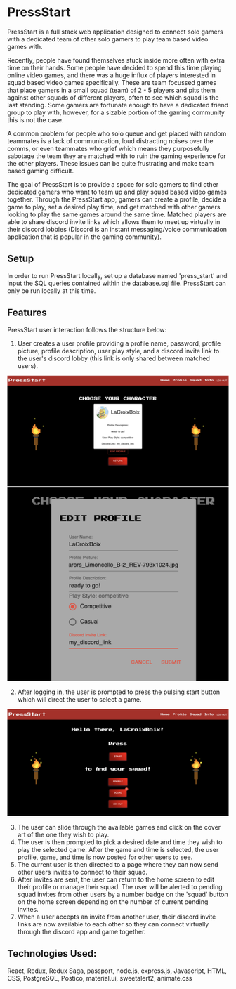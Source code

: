# PressStart

PressStart is a full stack web application designed to connect solo gamers with a dedicated team of other solo gamers to play team based video games with.  

Recently, people have found themselves stuck inside more often with extra time on their hands.  Some people have decided to spend this time playing online video games, and there was a huge influx of players interested in squad based video games specifically.  These are team focussed games that place gamers in a small squad (team) of 2 - 5 players and pits them against other squads of different players, often to see which squad is the last standing.  Some gamers are fortunate enough to have a dedicated friend group to play with, however, for a sizable portion of the gaming community this is not the case.

A common problem for people who solo queue and get placed with random teammates is a lack of communication, loud distracting noises over the comms, or even teammates who grief which means they purposefully sabotage the team they are matched with to ruin the gaming experience for the other players. These issues can be quite frustrating and make team based gaming difficult.

The goal of PressStart is to provide a space for solo gamers to find other dedicated gamers who want to team up and play squad based video games together. Through the PressStart app, gamers can create a profile, decide a game to play, set a desired play time, and get matched with other gamers looking to play the same games around the same time. Matched players are able to share discord invite links which allows them to meet up virtually in their discord lobbies (Discord is an instant messaging/voice communication application that is popular in the gaming community).

## Setup

In order to run PressStart locally, set up a database named 'press_start' and input the SQL queries contained within the database.sql file.  PressStart can only be run locally at this time.

## Features

PressStart user interaction follows the structure below:

1. User creates a user profile providing a profile name, password, profile picture, profile description, user play style, and a discord invite link to the user's discord lobby (this link is only shared between matched users).

![User Profile](https://github.com/Hann1234/PressStart/blob/master/public/images/profile.png)
![Edit Profile](https://github.com/Hann1234/PressStart/blob/master/public/images/editProfile.png)


2. After logging in, the user is prompted to press the pulsing start button which will direct the user to select a game.

![Home Page](https://github.com/Hann1234/PressStart/blob/master/public/images/homePage.png)

3. The user can slide through the available games and click on the cover art of the one they wish to play.
4. The user is then prompted to pick a desired date and time they wish to play the selected game.  After the game and time is selected, the user profile, game, and time is now posted for other users to see.
5. The current user is then directed to a page where they can now send other users invites to connect to their squad.
6. After invites are sent, the user can return to the home screen to edit their profile or manage their squad. The user will be alerted to pending squad invites from other users by a number badge on the 'squad' button on the home screen depending on the number of current pending invites.
7. When a user accepts an invite from another user, their discord invite links are now available to each other so they can connect virtually through the discord app and game together.

## Technologies Used:

React, Redux, Redux Saga, passport, node.js, express.js, Javascript, HTML, CSS, PostgreSQL, Postico, material.ui, sweetalert2, animate.css


<!-- 
# EDA Project
This version uses React, Redux, Express, Passport, and PostgreSQL (a full list of dependencies can be found in `package.json`).

We **STRONGLY** recommend following these instructions carefully. It's a lot, and will take some time to set up, but your life will be much easier this way in the long run.

## Use the Template for This Repository (Don't Clone)

- Don't Fork or Clone. Instead, click the `Use this Template` button, and make a copy to your personal account.


## Prerequisites

Before you get started, make sure you have the following software installed on your computer:

- [Node.js](https://nodejs.org/en/)
- [PostrgeSQL](https://www.postgresql.org/)
- [Nodemon](https://nodemon.io/)

## Create database and table

Create a new database called `prime_app` and create a `user` table:

```SQL
CREATE TABLE "user" (
    "id" SERIAL PRIMARY KEY,
    "username" VARCHAR (80) UNIQUE NOT NULL,
    "password" VARCHAR (1000) NOT NULL
);
```

If you would like to name your database something else, you will need to change `prime_app` to the name of your new database name in `server/modules/pool.js`

## Development Setup Instructions

- Run `npm install`
- Create a `.env` file at the root of the project and paste this line into the file:
  ```
  SERVER_SESSION_SECRET=superDuperSecret
  ```
  While you're in your new `.env` file, take the time to replace `superDuperSecret` with some long random string like `25POUbVtx6RKVNWszd9ERB9Bb6` to keep your application secure. Here's a site that can help you: [https://passwordsgenerator.net/](https://passwordsgenerator.net/). If you don't do this step, create a secret with less than eight characters, or leave it as `superDuperSecret`, you will get a warning.
- Start postgres if not running already by using `brew services start postgresql`
- Run `npm run server`
- Run `npm run client`
- Navigate to `localhost:3000`

## Debugging

To debug, you will need to run the client-side separately from the server. Start the client by running the command `npm run client`. Start the debugging server by selecting the Debug button.

![VSCode Toolbar](documentation/images/vscode-toolbar.png)

Then make sure `Launch Program` is selected from the dropdown, then click the green play arrow.

![VSCode Debug Bar](documentation/images/vscode-debug-bar.png)

## Testing Routes with Postman

To use Postman with this repo, you will need to set up requests in Postman to register a user and login a user at a minimum.

Keep in mind that once you using the login route, Postman will manage your session cookie for you just like a browser, ensuring it is sent with each subsequent request. If you delete the `localhost` cookie in Postman, it will effectively log you out.

1. Start the server - `npm run server`
2. Import the sample routes JSON file [v2](./PostmanPrimeSoloRoutesv2.json) by clicking `Import` in Postman. Select the file.
3. Click `Collections` and `Send` the following three calls in order:
   1. `POST /api/user/register` registers a new user, see body to change username/password
   2. `POST /api/user/login` will login a user, see body to change username/password
   3. `GET /api/user` will get user information, by default it's not very much

After running the login route above, you can try any other route you've created that requires a logged in user!

## Production Build

Before pushing to Heroku, run `npm run build` in terminal. This will create a build folder that contains the code Heroku will be pointed at. You can test this build by typing `npm start`. Keep in mind that `npm start` will let you preview the production build but will **not** auto update.

- Start postgres if not running already by using `brew services start postgresql`
- Run `npm start`
- Navigate to `localhost:5000`

## Lay of the Land

There are a few videos linked below that show a walkthrough the client and sever setup to help acclimatize to the boilerplate. Please take some time to watch the videos in order to get a better understanding of what the boilerplate is like.

- [Initial Set](https://vimeo.com/453297271)
- [Server Walkthrough](https://vimeo.com/453297212)
- [Client Walkthrough](https://vimeo.com/453297124)

Directory Structure:

- `src/` contains the React application
- `public/` contains static assets for the client-side
- `build/` after you build the project, contains the transpiled code from `src/` and `public/` that will be viewed on the production site
- `server/` contains the Express App

This code is also heavily commented. We recommend reading through the comments, getting a lay of the land, and becoming comfortable with how the code works before you start making too many changes. If you're wondering where to start, consider reading through component file comments in the following order:

- src/components
  - App/App
  - Footer/Footer
  - Nav/Nav
  - AboutPage/AboutPage
  - InfoPage/InfoPage
  - UserPage/UserPage
  - LoginPage/LoginPage
  - RegisterPage/RegisterPage
  - LogOutButton/LogOutButton
  - ProtectedRoute/ProtectedRoute

## Deployment

1. Create a new Heroku project
1. Link the Heroku project to the project GitHub Repo
1. Create an Heroku Postgres database
1. Connect to the Heroku Postgres database from Postico
1. Create the necessary tables
1. Add an environment variable for `SERVER_SESSION_SECRET` with a nice random string for security
1. In the deploy section, select manual deploy

## Update Documentation

Customize this ReadMe and the code comments in this project to read less like a starter repo and more like a project. Here is an example: https://gist.github.com/PurpleBooth/109311bb0361f32d87a2 -->
